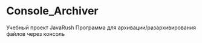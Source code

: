 # Console_Archiver
Учебный проект JavaRush
Программа для архивации/разархивирования файлов через консоль
